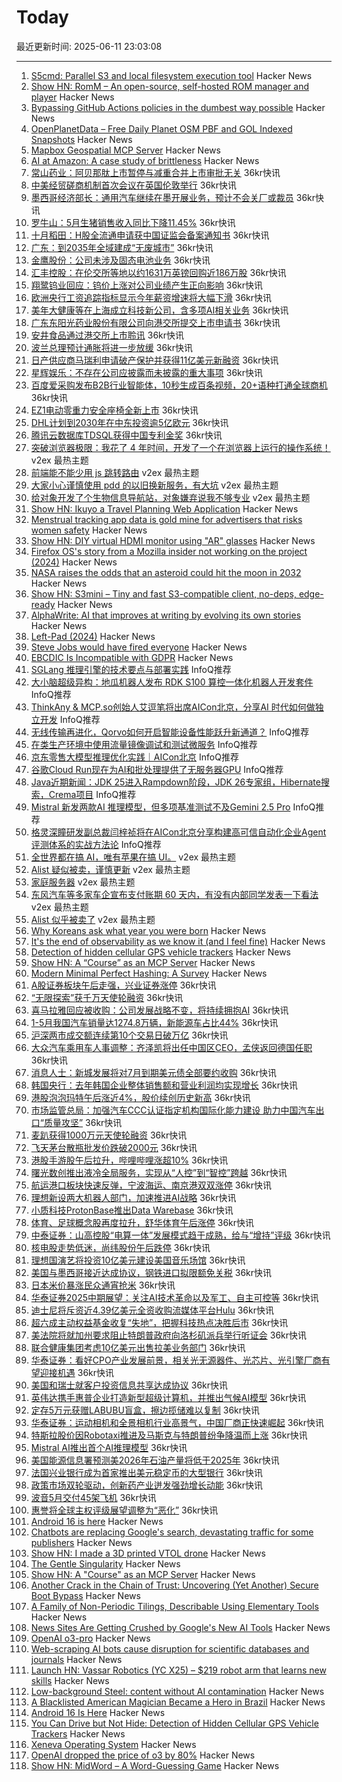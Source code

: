 # Today

最近更新时间: 2025-06-11 23:03:08

--- 
1. [S5cmd: Parallel S3 and local filesystem execution tool](https://github.com/peak/s5cmd) Hacker News
2. [Show HN: RomM – An open-source, self-hosted ROM manager and player](https://github.com/rommapp/romm) Hacker News
3. [Bypassing GitHub Actions policies in the dumbest way possible](https://blog.yossarian.net/2025/06/11/github-actions-policies-dumb-bypass) Hacker News
4. [OpenPlanetData – Free Daily Planet OSM PBF and GOL Indexed Snapshots](https://openplanetdata.com) Hacker News
5. [Mapbox Geospatial MCP Server](https://github.com/mapbox/mcp-server) Hacker News
6. [AI at Amazon: A case study of brittleness](https://surfingcomplexity.blog/2025/06/08/ai-at-amazon-a-case-study-of-brittleness/) Hacker News
7. [常山药业：阿贝那肽上市暂停与减重合并上市审批无关](https://www.36kr.com/newsflashes/3331877235419656) 36kr快讯
8. [中美经贸磋商机制首次会议在英国伦敦举行](https://www.36kr.com/newsflashes/3331872717171202) 36kr快讯
9. [墨西哥经济部长：通用汽车继续在墨开展业务，预计不会关厂或裁员](https://www.36kr.com/newsflashes/3331872112830978) 36kr快讯
10. [罗牛山：5月生猪销售收入同比下降11.45%](https://www.36kr.com/newsflashes/3331870794787331) 36kr快讯
11. [十月稻田：H股全流通申请获中国证监会备案通知书](https://www.36kr.com/newsflashes/3331854046161412) 36kr快讯
12. [广东：到2035年全域建成“无废城市”](https://www.36kr.com/newsflashes/3331856797166084) 36kr快讯
13. [金鹰股份：公司未涉及固态电池业务](https://www.36kr.com/newsflashes/3331853445769734) 36kr快讯
14. [汇丰控股：在伦交所等地以约1631万英镑回购近186万股](https://www.36kr.com/newsflashes/3331851149126146) 36kr快讯
15. [翔鹭钨业回应：钨价上涨对公司业绩产生正向影响](https://www.36kr.com/newsflashes/3331849314068745) 36kr快讯
16. [欧洲央行工资追踪指标显示今年薪资增速将大幅下滑](https://www.36kr.com/newsflashes/3331842305632775) 36kr快讯
17. [美年大健康等在上海成立科技新公司，含多项AI相关业务](https://www.36kr.com/newsflashes/3331841950755334) 36kr快讯
18. [广东东阳光药业股份有限公司向港交所提交上市申请书](https://www.36kr.com/newsflashes/3331841517431044) 36kr快讯
19. [安井食品通过港交所上市聆讯](https://www.36kr.com/newsflashes/3331841103341826) 36kr快讯
20. [波兰总理预计通胀将进一步放缓](https://www.36kr.com/newsflashes/3331836561795584) 36kr快讯
21. [日产供应商马瑞利申请破产保护并获得11亿美元新融资](https://www.36kr.com/newsflashes/3331836322851077) 36kr快讯
22. [星辉娱乐：不存在公司应披露而未披露的重大事项](https://www.36kr.com/newsflashes/3331824811764228) 36kr快讯
23. [百度爱采购发布B2B行业智能体，10秒生成百条视频，20+语种打通全球商机](https://www.36kr.com/newsflashes/3331824481577219) 36kr快讯
24. [EZ1电动零重力安全座椅全新上市](https://www.36kr.com/newsflashes/3331823572134407) 36kr快讯
25. [DHL计划到2030年在中东投资逾5亿欧元](https://www.36kr.com/newsflashes/3331818069518848) 36kr快讯
26. [腾讯云数据库TDSQL获得中国专利金奖](https://www.36kr.com/newsflashes/3331816986470919) 36kr快讯
27. [突破浏览器极限：我花了 4 年时间，开发了一个在浏览器上运行的操作系统！](https://www.v2ex.com/t/1137949) v2ex 最热主题
28. [前端能不能少用 js 跳转路由](https://www.v2ex.com/t/1137829) v2ex 最热主题
29. [大家小心谨慎使用 pdd 的以旧换新服务，有大坑](https://www.v2ex.com/t/1137810) v2ex 最热主题
30. [给对象开发了个生物信息导航站，对象嫌弃说我不够专业](https://www.v2ex.com/t/1137784) v2ex 最热主题
31. [Show HN: Ikuyo a Travel Planning Web Application](https://ikuyo.kenrick95.org/) Hacker News
32. [Menstrual tracking app data is gold mine for advertisers that risks women safety](https://www.cam.ac.uk/research/news/menstrual-tracking-app-data-is-a-gold-mine-for-advertisers-that-risks-womens-safety-report) Hacker News
33. [Show HN: DIY virtual HDMI monitor using "AR" glasses](https://github.com/mgschwan/viture_virtual_display) Hacker News
34. [Firefox OS's story from a Mozilla insider not working on the project (2024)](https://ludovic.hirlimann.net/2024/01/firefox-oss-story-from-mozila-insider.html) Hacker News
35. [NASA raises the odds that an asteroid could hit the moon in 2032](https://www.space.com/astronomy/asteroids/nasa-raises-the-odds-that-an-asteroid-could-hit-the-moon-in-2032) Hacker News
36. [Show HN: S3mini – Tiny and fast S3-compatible client, no-deps, edge-ready](https://github.com/good-lly/s3mini) Hacker News
37. [AlphaWrite: AI that improves at writing by evolving its own stories](https://tobysimonds.com/research/2025/06/06/AlphaWrite.html) Hacker News
38. [Left-Pad (2024)](https://azerkoculu.com/posts/left-pad) Hacker News
39. [Steve Jobs would have fired everyone](https://twitter.com/greggertruck/status/1932173476879888556) Hacker News
40. [EBCDIC Is Incompatible with GDPR](https://shkspr.mobi/blog/2021/10/ebcdic-is-incompatible-with-gdpr/) Hacker News
41. [SGLang 推理引擎的技术要点与部署实践](https://www.infoq.cn/article/dWT6bw3Mh76rfS5Hu0kK) InfoQ推荐
42. [大小脑超级异构：地瓜机器人发布 RDK S100 算控一体化机器人开发套件](https://www.infoq.cn/article/AvWdYPO1rizXjymA05NK) InfoQ推荐
43. [ThinkAny & MCP.so创始人艾逗笔将出席AICon北京，分享AI 时代如何做独立开发](https://www.infoq.cn/article/rzCV3Qr3immrWbA9GSHO) InfoQ推荐
44. [无线传输再进化，Qorvo如何开启智能设备性能跃升新通道？](https://www.infoq.cn/article/JY5gyIQJqso9Ie9RIi3m) InfoQ推荐
45. [在类生产环境中使用流量镜像调试和测试微服务](https://www.infoq.cn/article/vv8PSUd2jOFbPNY850Am) InfoQ推荐
46. [京东零售大模型推理优化实践｜AICon北京](https://www.infoq.cn/article/8jSb7EerVIxxPpKz5JFw) InfoQ推荐
47. [谷歌Cloud Run现在为AI和批处理提供了无服务器GPU](https://www.infoq.cn/article/cmblRuYvyoWjVyGVfdRu) InfoQ推荐
48. [Java近期新闻：JDK 25进入Rampdown阶段，JDK 26专家组，Hibernate搜索，Crema项目](https://www.infoq.cn/article/2uGgeUyeC8atkmDDjcvq) InfoQ推荐
49. [Mistral 新发两款AI 推理模型，但多项基准测试不及Gemini 2.5 Pro](https://www.infoq.cn/article/jaCgjxG1hJZpRzQXfs18) InfoQ推荐
50. [格灵深瞳研发副总裁闫梓祯将在AICon北京分享构建高可信自动化企业Agent评测体系的实战方法论](https://www.infoq.cn/article/YFHghkX30LxuUvWT8KoE) InfoQ推荐
51. [全世界都在搞 AI，唯有苹果在搞 UI。](https://www.v2ex.com/t/1137837) v2ex 最热主题
52. [Alist 疑似被卖，谨慎更新](https://www.v2ex.com/t/1137812) v2ex 最热主题
53. [家庭服务器](https://www.v2ex.com/t/1137803) v2ex 最热主题
54. [东风汽车等多家车企宣布支付账期 60 天内，有没有内部同学发表一下看法](https://www.v2ex.com/t/1137801) v2ex 最热主题
55. [Alist 似乎被卖了](https://www.v2ex.com/t/1137764) v2ex 最热主题
56. [Why Koreans ask what year you were born](https://bryanhogan.com/blog/korean-age) Hacker News
57. [It's the end of observability as we know it (and I feel fine)](https://www.honeycomb.io/blog/its-the-end-of-observability-as-we-know-it-and-i-feel-fine) Hacker News
58. [Detection of hidden cellular GPS vehicle trackers](https://www.researchgate.net/publication/391704077_You_Can_Drive_But_You_Cannot_Hide_Detection_of_Hidden_Cellular_GPS_Vehicle_Trackers) Hacker News
59. [Show HN: A “Course” as an MCP Server](https://mastra.ai/course) Hacker News
60. [Modern Minimal Perfect Hashing: A Survey](https://arxiv.org/abs/2506.06536) Hacker News
61. [A股证券板块午后走强，兴业证券涨停](https://www.36kr.com/newsflashes/3331694099966465) 36kr快讯
62. [“无限探索”获千万天使轮融资](https://www.36kr.com/newsflashes/3331693825796359) 36kr快讯
63. [喜马拉雅回应被收购：公司发展战略不变，将持续拥抱AI](https://www.36kr.com/newsflashes/3331675472914945) 36kr快讯
64. [1-5月我国汽车销量达1274.8万辆，新能源车占比44%](https://www.36kr.com/newsflashes/3331683215714822) 36kr快讯
65. [沪深两市成交额连续第10个交易日破万亿](https://www.36kr.com/newsflashes/3331681563273475) 36kr快讯
66. [大众汽车乘用车人事调整：齐泽凯将出任中国区CEO，孟侠返回德国任职](https://www.36kr.com/newsflashes/3331674214066693) 36kr快讯
67. [消息人士：新城发展将对7月到期美元债全部要约收购](https://www.36kr.com/newsflashes/3331676842633474) 36kr快讯
68. [韩国央行：去年韩国企业整体销售额和营业利润均实现增长](https://www.36kr.com/newsflashes/3331666550614275) 36kr快讯
69. [港股泡泡玛特午后涨近4%，股价续创历史新高](https://www.36kr.com/newsflashes/3331668661316103) 36kr快讯
70. [市场监管总局：加强汽车CCC认证指定机构国际化能力建设 助力中国汽车出口“质量攻坚”](https://www.36kr.com/newsflashes/3331664258590978) 36kr快讯
71. [麦趴获得1000万元天使轮融资](https://www.36kr.com/newsflashes/3331661342271748) 36kr快讯
72. [飞天茅台散瓶批发价跌破2000元](https://www.36kr.com/newsflashes/3331659182467336) 36kr快讯
73. [港股手游股午后拉升，哔哩哔哩涨超10%](https://www.36kr.com/newsflashes/3331655797418244) 36kr快讯
74. [曙光数创推出液冷全局服务，实现从“人控”到“智控”跨越](https://www.36kr.com/newsflashes/3331653497924105) 36kr快讯
75. [航运港口板块快速反弹，宁波海运、南京港双双涨停](https://www.36kr.com/newsflashes/3331647812036873) 36kr快讯
76. [理想新设两大机器人部门，加速推进AI战略](https://www.36kr.com/newsflashes/3331647068203270) 36kr快讯
77. [小质科技ProtonBase推出Data Warebase](https://www.36kr.com/newsflashes/3331644096063746) 36kr快讯
78. [体育、足球概念股再度拉升，舒华体育午后涨停](https://www.36kr.com/newsflashes/3331642045442565) 36kr快讯
79. [中泰证券：山高控股“电算一体”发展模式趋于成熟，给与“增持”评级](https://www.36kr.com/newsflashes/3331640844118532) 36kr快讯
80. [核电股走势低迷，尚纬股份午后跌停](https://www.36kr.com/newsflashes/3331636848830727) 36kr快讯
81. [理想国演艺将投资10亿美元建设美国音乐场馆](https://www.36kr.com/newsflashes/3331330939283714) 36kr快讯
82. [美国与墨西哥接近达成协议，钢铁进口拟限额免关税](https://www.36kr.com/newsflashes/3331330401265924) 36kr快讯
83. [日本米价暴涨民众通宵抢米](https://www.36kr.com/newsflashes/3331327480801543) 36kr快讯
84. [华泰证券2025中期展望：关注AI技术革命以及军工、自主可控等](https://www.36kr.com/newsflashes/3331326728546824) 36kr快讯
85. [迪士尼将斥资近4.39亿美元全资收购流媒体平台Hulu](https://www.36kr.com/newsflashes/3331322283125253) 36kr快讯
86. [超六成主动权益基金收复“失地”，把握科技热点决胜后市](https://www.36kr.com/newsflashes/3331320891386119) 36kr快讯
87. [美法院将就加州要求阻止特朗普政府向洛杉矶派兵举行听证会](https://www.36kr.com/newsflashes/3331338429639177) 36kr快讯
88. [联合健康集团考虑10亿美元出售拉美业务部门](https://www.36kr.com/newsflashes/3331319728974341) 36kr快讯
89. [华泰证券：看好CPO产业发展前景，相关光无源器件、光芯片、光引擎厂商有望迎接机遇](https://www.36kr.com/newsflashes/3331315993635078) 36kr快讯
90. [美国和瑞士就客户投资信息共享达成协议](https://www.36kr.com/newsflashes/3331319006276096) 36kr快讯
91. [英伟达携手惠普企业打造新型超级计算机，并推出气候AI模型](https://www.36kr.com/newsflashes/3331317584783619) 36kr快讯
92. [定存5万元获赠LABUBU盲盒，擦边揽储难以复制](https://www.36kr.com/newsflashes/3331315331934723) 36kr快讯
93. [华泰证券：运动相机和全景相机行业高景气，中国厂商正快速崛起](https://www.36kr.com/newsflashes/3331312797264133) 36kr快讯
94. [特斯拉股价因Robotaxi推进及马斯克与特朗普纷争降温而上涨](https://www.36kr.com/newsflashes/3331311732353281) 36kr快讯
95. [Mistral AI推出首个AI推理模型](https://www.36kr.com/newsflashes/3331310928390664) 36kr快讯
96. [美国能源信息署预测美2026年石油产量将低于2025年](https://www.36kr.com/newsflashes/3331310524852485) 36kr快讯
97. [法国兴业银行成为首家推出美元稳定币的大型银行](https://www.36kr.com/newsflashes/3331309820537350) 36kr快讯
98. [政策市场双轮驱动，创新药产业迸发强劲增长动能](https://www.36kr.com/newsflashes/3331308514519297) 36kr快讯
99. [波音5月交付45架飞机](https://www.36kr.com/newsflashes/3331305696127240) 36kr快讯
100. [惠誉将全球主权评级展望调整为“恶化”](https://www.36kr.com/newsflashes/3331305049762053) 36kr快讯
101. [Android 16 is here](https://blog.google/products/android/android-16/) Hacker News
102. [Chatbots are replacing Google's search, devastating traffic for some publishers](https://www.wsj.com/tech/ai/google-ai-news-publishers-7e687141) Hacker News
103. [Show HN: I made a 3D printed VTOL drone](https://www.tsungxu.com/p/i-made-a-3d-printed-vtol-that-can) Hacker News
104. [The Gentle Singularity](https://blog.samaltman.com/the-gentle-singularity) Hacker News
105. [Show HN: A "Course" as an MCP Server](https://mastra.ai/course) Hacker News
106. [Another Crack in the Chain of Trust: Uncovering (Yet Another) Secure Boot Bypass](https://www.binarly.io/blog/another-crack-in-the-chain-of-trust) Hacker News
107. [A Family of Non-Periodic Tilings, Describable Using Elementary Tools](https://arxiv.org/abs/2506.07638) Hacker News
108. [News Sites Are Getting Crushed by Google's New AI Tools](https://www.wsj.com/tech/ai/google-ai-news-publishers-7e687141) Hacker News
109. [OpenAI o3-pro](https://help.openai.com/en/articles/9624314-model-release-notes) Hacker News
110. [Web-scraping AI bots cause disruption for scientific databases and journals](https://www.nature.com/articles/d41586-025-01661-4) Hacker News
111. [Launch HN: Vassar Robotics (YC X25) – $219 robot arm that learns new skills](https://news.ycombinator.com/item?id=44240302) Hacker News
112. [Low-background Steel: content without AI contamination](https://blog.jgc.org/2025/06/low-background-steel-content-without-ai.html) Hacker News
113. [A Blacklisted American Magician Became a Hero in Brazil](https://www.wsj.com/lifestyle/careers/magician-brazil-national-celebrity-d31f547a) Hacker News
114. [Android 16 Is Here](https://blog.google/products/android/android-16/) Hacker News
115. [You Can Drive but Not Hide: Detection of Hidden Cellular GPS Vehicle Trackers](https://www.researchgate.net/publication/391704077_You_Can_Drive_But_You_Cannot_Hide_Detection_of_Hidden_Cellular_GPS_Vehicle_Trackers) Hacker News
116. [Xeneva Operating System](https://github.com/manaskamal/XenevaOS) Hacker News
117. [OpenAI dropped the price of o3 by 80%](https://twitter.com/sama/status/1932434606558462459) Hacker News
118. [Show HN: MidWord – A Word-Guessing Game](https://midword.com/) Hacker News
